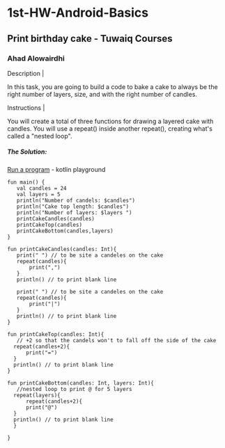 # 1st-HW-Android-Basics
## Print birthday cake - Tuwaiq Courses

### Ahad Alowairdhi

Description |

In this task, you are going to build a code to bake a cake to always be the right number of layers, size, and with the right number of candles.

Instructions |

You will create a total of three functions for drawing a layered cake with candles.
You will use a repeat() inside another repeat(), creating what's called a "nested loop".




##### The Solution:
[Run a program](https://pl.kotl.in/rafNxWTfK?theme=darcula) - kotlin playground
 ```
fun main() {
    val candles = 24
    val layers = 5
    println("Number of candels: $candles")
    println("Cake top length: $candles")
    println("Number of layers: $layers ")
    printCakeCandles(candles)
    printCakeTop(candles)
    printCakeBottom(candles,layers)
}

fun printCakeCandles(candles: Int){
    print(" ") // to be site a candeles on the cake
    repeat(candles){
        print(",") 
    }
    println() // to print blank line
    
  	print(" ") // to be site a candeles on the cake
    repeat(candles){
        print("|")
    }
    println() // to print blank line
}

fun printCakeTop(candles: Int){
    // +2 so that the candels won't to fall off the side of the cake 
   repeat(candles+2){
       print("=")
   }
   println() // to print blank line
}

fun printCakeBottom(candles: Int, layers: Int){
    //nested loop to print @ for 5 layers
   repeat(layers){
       repeat(candles+2){
       print("@")
   }
   println() // to print blank line
   }
    
}
```
